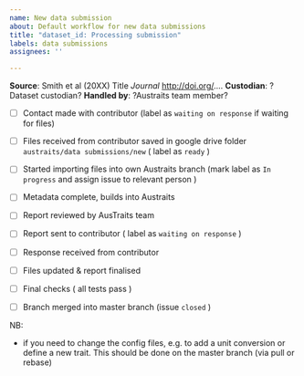 ```yaml
---
name: New data submission
about: Default workflow for new data submissions
title: "dataset_id: Processing submission"
labels: data submissions
assignees: ''

---
```


**Source**: Smith et al (20XX) Title *Journal* http://doi.org/....
**Custodian**: ?Dataset custodian?
**Handled by**: ?Austraits team member?


- [ ] Contact made with contributor (label as `waiting on response` if waiting for files)
- [ ] Files received from contributor saved in google drive folder `austraits/data submissions/new`  ( label as `ready` )
- [ ] Started importing files into own Austraits branch  (mark label as `In progress` and assign issue to relevant person )
- [ ] Metadata complete, builds into Austraits
- [ ] Report reviewed by AusTraits team
- [ ] Report sent to contributor ( label as `waiting on response` )
- [ ] Response received from contributor
- [ ] Files updated & report finalised
- [ ] Final checks ( all tests pass )
- [ ] Branch merged into master branch (issue `closed` )


NB: 

- if you need to change the config files, e.g. to add a unit conversion or define a new trait. This should be done on the master branch (via pull or rebase)
